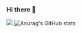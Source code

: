 ### Hi there 👋
![](https://komarev.com/ghpvc/?username=harindujayakody)
![Anurag's GitHub stats](https://github-readme-stats.vercel.app/api?username=harindujayakody&show_icons=true&theme=transparent)
<!--
**harindujayakody/harindujayakody** is a ✨ _special_ ✨ repository because its `README.md` (this file) appears on your GitHub profile.

Here are some ideas to get you started:

- 🔭 I’m currently working on ...
- 🌱 I’m currently learning ...
- 👯 I’m looking to collaborate on ...
- 🤔 I’m looking for help with ...
- 💬 Ask me about ...
- 📫 How to reach me: ...
- 😄 Pronouns: ...
- ⚡ Fun fact: ...


